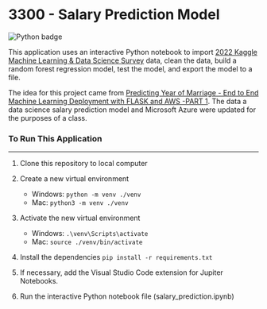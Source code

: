 # 3300 - Salary Prediction Model

![Python badge](https://img.shields.io/static/v1?message=python&logo=python&labelColor=5c5c5c&color=3776AB&logoColor=white&label=%20&style=for-the-badge)

This application uses an interactive Python notebook to import [2022 Kaggle Machine Learning & Data Science Survey](https://www.kaggle.com/c/kaggle-survey-2022/data) data, clean the data, build a random forest regression model, test the model, and export the model to a file.


The idea for this project came from [Predicting Year of Marriage - End to End Machine Learning Deployment with FLASK and AWS -PART 1](https://www.youtube.com/watch?v=sm5xeKal72I). The data a data science salary prediction model and Microsoft Azure were updated for the purposes of a class.

### To Run This Application

---

1. Clone this repository to local computer

2. Create a new virtual environment

   - Windows: `python -m venv ./venv`
   - Mac: `python3 -m venv ./venv`

3. Activate the new virtual environment

   - Windows: `.\venv\Scripts\activate`
   - Mac: `source ./venv/bin/activate`

4. Install the dependencies `pip install -r requirements.txt`

5. If necessary, add the Visual Studio Code extension for Jupiter Notebooks.

6. Run the interactive Python notebook file (salary_prediction.ipynb)

